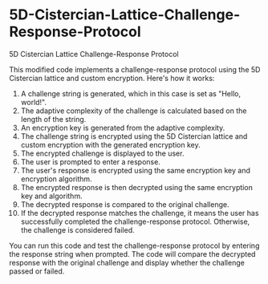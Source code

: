 # 5D-Cistercian-Lattice-Challenge-Response-Protocol
5D Cistercian Lattice Challenge-Response Protocol

This modified code implements a challenge-response protocol using the 5D Cistercian lattice and custom encryption. Here's how it works:

1. A challenge string is generated, which in this case is set as "Hello, world!".
2. The adaptive complexity of the challenge is calculated based on the length of the string.
3. An encryption key is generated from the adaptive complexity.
4. The challenge string is encrypted using the 5D Cistercian lattice and custom encryption with the generated encryption key.
5. The encrypted challenge is displayed to the user.
6. The user is prompted to enter a response.
7. The user's response is encrypted using the same encryption key and encryption algorithm.
8. The encrypted response is then decrypted using the same encryption key and algorithm.
9. The decrypted response is compared to the original challenge.
10. If the decrypted response matches the challenge, it means the user has successfully completed the challenge-response protocol. Otherwise, the challenge is considered failed.

You can run this code and test the challenge-response protocol by entering the response string when prompted. The code will compare the decrypted response with the original challenge and display whether the challenge passed or failed.

